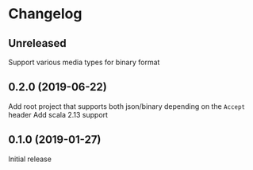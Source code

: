# Changelog

## Unreleased

Support various media types for binary format

## 0.2.0 (2019-06-22)

Add root project that supports both json/binary depending on the `Accept` header
Add scala 2.13 support

## 0.1.0 (2019-01-27)

Initial release